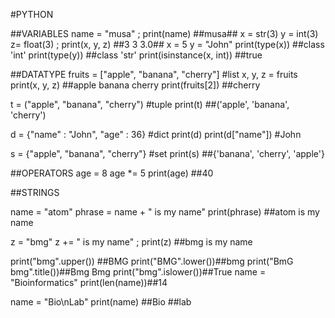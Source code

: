 #PYTHON

##VARIABLES
name = "musa" ; print(name)     ##musa## 
x = str(3)
y = int(3)
z= float(3) ; print(x, y, z) ##3 3 3.0##
x = 5
y = "John"
print(type(x))  ##class 'int'
print(type(y))  ##class 'str'
print(isinstance(x, int)) ##true 


##DATATYPE
fruits = ["apple", "banana", "cherry"] #list
x, y, z = fruits
print(x, y, z) ##apple banana cherry
print(fruits[2]) ##cherry

t = ("apple", "banana", "cherry") #tuple
print(t) ##('apple', 'banana', 'cherry')

d = {"name" : "John", "age" : 36} #dict
print(d)
print(d["name"]) #John

s = {"apple", "banana", "cherry"} #set
print(s) ##{'banana', 'cherry', 'apple'}

##OPERATORS
age = 8
age *= 5
print(age) ##40

##STRINGS

name = "atom"
phrase = name + " is my name"
print(phrase) ##atom is my name

z = "bmg"
z += " is my name" ; print(z) ##bmg is my name

print("bmg".upper()) ##BMG
print("BMG".lower())##bmg
print("BmG bmg".title())##Bmg Bmg
print("bmg".islower())##True
name = "Bioinformatics"
print(len(name))##14

name = "Bio\nLab"
print(name) ##Bio
            ##lab




